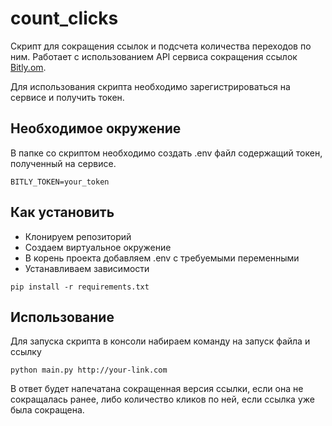 # count_clicks
Скрипт для сокращения ссылок и подсчета количества переходов по ним. Работает с использованием API сервиса сокращения ссылок [Bitly.om](https://bitly.com/).

Для использования скрипта необходимо зарегистрироваться на сервисе и получить токен.


## Необходимое окружение
В папке со скриптом необходимо создать .env файл содержащий токен, полученный на сервисе.
```
BITLY_TOKEN=your_token
```

## Как установить
* Клонируем репозиторий
* Создаем виртуальное окружение
* В корень проекта добавляем .env c требуемыми переменными
* Устанавливаем зависимости
```
pip install -r requirements.txt
```


## Использование
Для запуска скрипта в консоли набираем команду на запуск файла и ссылку
```
python main.py http://your-link.com
```
В ответ будет напечатана сокращенная версия ссылки, если она не сокращалась ранее, либо количество кликов по ней, если ссылка уже была сокращена.